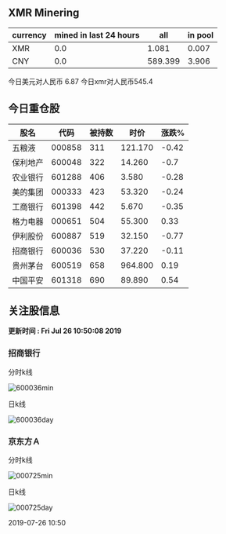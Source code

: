 ## XMR Minering

|currency|mined in last 24 hours|all|in pool|
|---|---|---|---|
|XMR|0.0|1.081|0.007|
|CNY|0.0|589.399|3.906|

今日美元对人民币 6.87	今日xmr对人民币545.4


## 今日重仓股 

|股名|代码|被持数|时价|涨跌%|
|---|---|---|---|---|
|五粮液|000858|311|121.170|-0.42|
|保利地产|600048|322|14.260|-0.7|
|农业银行|601288|406|3.580|-0.28|
|美的集团|000333|423|53.320|-0.24|
|工商银行|601398|442|5.670|-0.35|
|格力电器|000651|504|55.300|0.33|
|伊利股份|600887|519|32.150|-0.77|
|招商银行|600036|530|37.220|-0.11|
|贵州茅台|600519|658|964.800|0.19|
|中国平安|601318|690|89.890|0.54|

## 关注股信息
**更新时间 : Fri Jul 26 10:50:08 2019**
### 招商银行 
分时k线

![600036min](http://image.sinajs.cn/newchart/min/n/sh600036.gif)

日k线

![600036day](http://image.sinajs.cn/newchart/daily/n/sh600036.gif)

### 京东方Ａ 
分时k线

![000725min](http://image.sinajs.cn/newchart/min/n/sz000725.gif)

日k线

![000725day](http://image.sinajs.cn/newchart/daily/n/sz000725.gif)

2019-07-26 10:50
